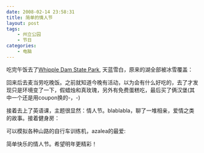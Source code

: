 ```yaml
---
date: 2008-02-14 23:58:31
title: 简单的情人节
layout: post
tags:
    - 州立公园
    - 节日
categories:
    - 电脑
---
```

吃完午饭去了[Whipple Dam State Park](http://picasaweb.google.com/ztpala/WhippleDam), 天蓝雪白，原来的湖全部被冰雪覆盖：

回来后去麦当劳吃晚饭。之前就知道今晚有活动，以为会有什么好吃的，去了才发现只是环境变了一下，假蜡烛和真玫瑰，另外有免费蛋糕吃，最后买了俩汉堡(其中一个还是用coupon换的-，-)

接着去上了英语课，主题很显然：情人节。blablabla，聊了一堆相亲，爱情之类的故事。接着健身房：

可以模拟各种山路的自行车训练机，azalea的最爱:

简单快乐的情人节。希望明年更精彩！
